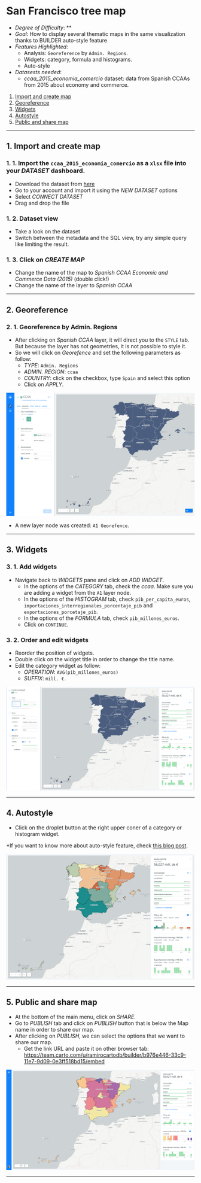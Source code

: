 # San Francisco tree map

* *Degree of Difficulty*: **
* *Goal*: How to display several thematic maps in the same visualization thanks to BUILDER auto-style feature
* *Features Highlighted*:
  * Analysis: `Georeference` by `Admin. Regions`.
  * Widgets: category, formula and histograms.
  * Auto-style
* *Datasests needed*:
  * *ccaa_2015_economia_comercio* dataset: data from Spanish CCAAs from 2015 about economy and commerce.

1. [Import and create map](#map) <br>
2. [Georeference](#geo) <br>
3. [Widgets](#widgets) <br>
4. [Autostyle](#auto) <br>
5. [Public and share map](#public) <br>

<hr>

## 1. Import and create map <a name="map"></a> 

### 1. 1. Import the `ccaa_2015_economia_comercio` as a `xlsx` file into your *DATASET* dashboard.

* Download the dataset from [here]()
* Go to your account and import it using the *NEW DATASET* options
* Select *CONNECT DATASET*
* Drag and drop the file

### 1. 2. Dataset view 

* Take a look on the dataset
* Switch between the metadata and the SQL view, try any simple query like limiting the result.

### 1. 3. Click on *CREATE MAP*

* Change the name of the map to *Spanish CCAA Economic and Commerce Data (2015)* (double click!)
* Change the name of the layer to *Spanish CCAA*

<hr>

## 2. Georeference <a name="geo"></a> 

### 2. 1. Georeference by Admin. Regions

* After clicking on *Spanish CCAA* layer, it will direct you to the `STYLE` tab. But because the layer has not geometries, it is not possible to style it.
* So we will click on *Georefence* and set the following parameters as follow:
  * *TYPE*: `Admin. Regions`
  * *ADMIN. REGION*: `ccaa`
  * *COUNTRY*: click on the checkbox, type `Spain` and select this option
  * Click on *APPLY*.

![georeference](imgs/01-autostyle-01.png)

* A new layer node was created: `A1 Georefence`.

<hr>

## 3. Widgets <a name="widgets"></a> 

### 3. 1. Add widgets

* Navigate back to *WIDGETS* pane and click on *ADD WIDGET*.
  * In the options of the *CATEGORY* tab, check the *ccaa*. Make sure you are adding a widget from the `A1` layer node.
  * In the options of the *HISTOGRAM* tab, check `pib_per_capita_euros`, `importaciones_interregionales_porcentaje_pib` and `exportaciones_porcetaje_pib`.
  * In the options of the *FORMULA* tab, check `pib_millones_euros`.
  * Click on `CONTINUE`.

### 3. 2. Order and edit widgets

* Reorder the position of widgets.
* Double click on the widget title in order to change the title name.
* Edit the category widget as follow:
  * *OPERATION*: `AVG(pib_millones_euros)`
  * *SUFFIX*: `mill. €`.

![widget-options](imgs/01-autostyle-02.png)

<hr>

## 4. Autostyle <a name="auto"></a> 

* Click on the droplet button at the right upper coner of a category or histogram widget.

*If you want to know more about auto-style feature, check [this blog post](https://carto.com/blog/data-driven-maps-auto-style).

![auto-style](imgs/01-autostyle-03.png)

<hr>

## 5. Public and share map <a name="public"></a> 

* At the bottom of the main menu, click on *SHARE*.
* Go to *PUBLISH* tab and click on *PUBLISH* button that is below the Map name in order to share our map.
* After clicking on *PUBLISH*, we can select the options that we want to share our map.
  * Get the link URL and paste it on other browser tab: https://team.carto.com/u/ramirocartodb/builder/b976e446-33c9-11e7-9d09-0e3ff518bd15/embed

![map](imgs/01-autostyle-04.png)

<hr>